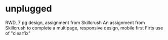 # unplugged
RWD, 7 pg design, assignment from Skillcrush
An assignment from Skillcrush to complete a multipage, responsive design, mobile first
Firts use of "clearfix"

